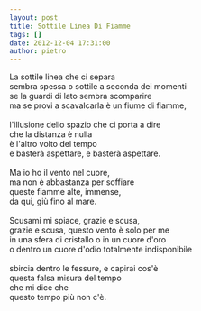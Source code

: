 ```yaml
---
layout: post
title: Sottile Linea Di Fiamme
tags: []
date: 2012-12-04 17:31:00
author: pietro
---
```

La sottile linea che ci separa<br/>sembra spessa o sottile a seconda dei momenti<br/>se la guardi di lato sembra scomparire<br/>ma se provi a scavalcarla è un fiume di fiamme,<br/><br/>l'illusione dello spazio che ci porta a dire<br/>che la distanza è nulla<br/>è l'altro volto del tempo<br/>e basterà aspettare, e basterà aspettare.<br/><br/>Ma io ho il vento nel cuore,<br/>ma non è abbastanza per soffiare<br/>queste fiamme alte, immense,<br/>da qui, giù fino al mare.<br/><br/>Scusami mi spiace, grazie e scusa,<br/>grazie e scusa, questo vento è solo per me<br/>in una sfera di cristallo o in un cuore d'oro<br/>o dentro un cuore d'odio totalmente indisponibile<br/><br/>sbircia dentro le fessure, e capirai cos'è<br/>questa falsa misura del tempo<br/>che mi dice che<br/>questo tempo più non c'è.
